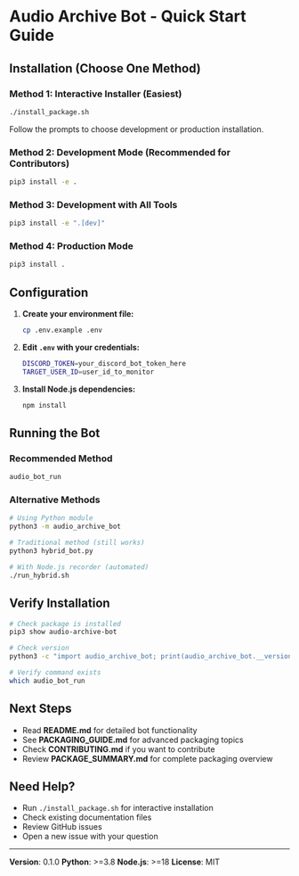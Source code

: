 # Audio Archive Bot - Quick Start Guide

## Installation (Choose One Method)

### Method 1: Interactive Installer (Easiest)
```bash
./install_package.sh
```
Follow the prompts to choose development or production installation.

### Method 2: Development Mode (Recommended for Contributors)
```bash
pip3 install -e .
```

### Method 3: Development with All Tools
```bash
pip3 install -e ".[dev]"
```

### Method 4: Production Mode
```bash
pip3 install .
```

## Configuration

1. **Create your environment file:**
   ```bash
   cp .env.example .env
   ```

2. **Edit `.env` with your credentials:**
   ```bash
   DISCORD_TOKEN=your_discord_bot_token_here
   TARGET_USER_ID=user_id_to_monitor
   ```

3. **Install Node.js dependencies:**
   ```bash
   npm install
   ```

## Running the Bot

### Recommended Method
```bash
audio_bot_run
```

### Alternative Methods
```bash
# Using Python module
python3 -m audio_archive_bot

# Traditional method (still works)
python3 hybrid_bot.py

# With Node.js recorder (automated)
./run_hybrid.sh
```

## Verify Installation

```bash
# Check package is installed
pip3 show audio-archive-bot

# Check version
python3 -c "import audio_archive_bot; print(audio_archive_bot.__version__)"

# Verify command exists
which audio_bot_run
```

## Next Steps

- Read **README.md** for detailed bot functionality
- See **PACKAGING_GUIDE.md** for advanced packaging topics
- Check **CONTRIBUTING.md** if you want to contribute
- Review **PACKAGE_SUMMARY.md** for complete packaging overview

## Need Help?

- Run `./install_package.sh` for interactive installation
- Check existing documentation files
- Review GitHub issues
- Open a new issue with your question

---

**Version**: 0.1.0
**Python**: >=3.8
**Node.js**: >=18
**License**: MIT
